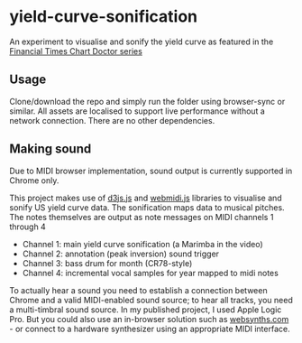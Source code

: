 # yield-curve-sonification

An experiment to visualise and sonify the yield curve as featured in the [Financial Times Chart Doctor series](https://www.ft.com/content/80269930-40c3-11e9-b896-fe36ec32aece)

## Usage

Clone/download the repo and simply run the folder using browser-sync or similar. All assets are localised to support live performance without a network connection. There are no other dependencies.

## Making sound

Due to MIDI browser implementation, sound output is currently supported in Chrome only.

This project makes use of [d3js.js](https://d3js.org/) and [webmidi.js](https://github.com/djipco/webmidi) libraries to visualise and sonify US yield curve data. The sonification maps data to musical pitches. The notes themselves are output as note messages on MIDI channels 1 through 4

- Channel 1: main yield curve sonification (a Marimba in the video)
- Channel 2: annotation (peak inversion) sound trigger
- Channel 3: bass drum for month (CR78-style)
- Channel 4: incremental vocal samples for year mapped to midi notes

To actually hear a sound you need to establish a connection between Chrome and a valid MIDI-enabled sound source; to hear all tracks, you need a multi-timbral sound source. In my published project, I used Apple Logic Pro. But you could also use an in-browser solution such as [websynths.com](https://websynths.com/) - or connect to a hardware synthesizer using an appropriate MIDI interface.
